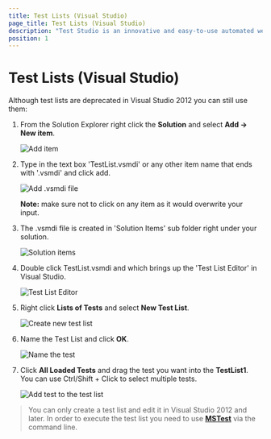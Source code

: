 ```yaml
---
title: Test Lists (Visual Studio) 
page_title: Test Lists (Visual Studio)
description: "Test Studio is an innovative and easy-to-use automated web, WPF and load testing solution. Test Studio tests support essential technologies like ASP.NET AJAX, Silverlight, PHP and MVC. HTML5, Testing framework, functional testing, performance testing, load testing, exploratory testing, manual testing."
position: 1
---
```

# Test Lists (Visual Studio)

Although test lists are deprecated in Visual Studio 2012 you can still use them:

1. From the Solution Explorer right click the **Solution** and select **Add -> New item**.

	![Add item][1]

2. Type in the text box 'TestList.vsmdi' or any other item name that ends with '.vsmdi' and click add. 

	![Add .vsmdi file][2]

	**Note:** make sure not to click on any item as it would overwrite your input.

3. The .vsmdi file is created in 'Solution Items' sub folder right under your solution.

	![Solution items][3]

4. Double click TestList.vsmdi and which brings up the 'Test List Editor' in Visual Studio.

	![Test List Editor][4]

5. Right click **Lists of Tests** and select **New Test List**. 

	![Create new test list][5]

6. Name the Test List and click **OK**.

	![Name the test][6]

7. Click **All Loaded Tests** and drag the test you want into the **TestList1**. You can use Ctrl/Shift + Click to select multiple tests.

	![Add test to the test list][7]

> You can only create a test list and edit it in Visual Studio 2012 and later. In order to execute the test list you need to use <a href="/features/test-runners/mstest" target="_blank">**MSTest**</a> via the command line.
	

[1]: /img/general-information/test-execution/visual-studio-2012-and-later-test-list/fig1.png
[2]: /img/general-information/test-execution/visual-studio-2012-and-later-test-list/fig2.png
[3]: /img/general-information/test-execution/visual-studio-2012-and-later-test-list/fig3.png
[4]: /img/general-information/test-execution/visual-studio-2012-and-later-test-list/fig4.png
[5]: /img/general-information/test-execution/visual-studio-2012-and-later-test-list/fig5.png
[6]: /img/general-information/test-execution/visual-studio-2012-and-later-test-list/fig6.png
[7]: /img/general-information/test-execution/visual-studio-2012-and-later-test-list/fig7.png
